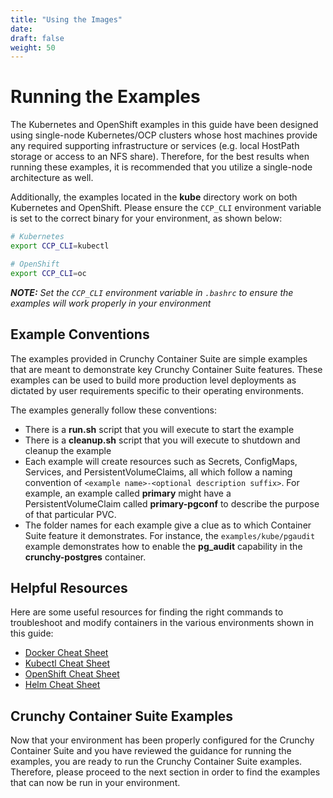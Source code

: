 ```yaml
---
title: "Using the Images"
date: 
draft: false
weight: 50
---
```


# Running the Examples

The Kubernetes and OpenShift examples in this guide have been designed using
single-node Kubernetes/OCP clusters whose host machines provide any required supporting 
infrastructure or services (e.g. local HostPath storage or access to an NFS share). Therefore, for
the best results when running these examples, it is recommended that you utilize a single-node 
architecture as well.

Additionally, the examples located in the **kube** directory work on both Kubernetes and OpenShift.
Please ensure the `CCP_CLI` environment variable is set to the correct binary for your environment,
as shown below:

```bash
# Kubernetes
export CCP_CLI=kubectl

# OpenShift
export CCP_CLI=oc
```
_**NOTE:** Set the `CCP_CLI` environment variable in `.bashrc` to ensure the examples will work
properly in your environment_

## Example Conventions

The examples provided in Crunchy Container Suite are simple examples that
are meant to demonstrate key Crunchy Container Suite features.  These
examples can be used to build more production level deployments
as dictated by user requirements specific to their operating
environments.

The examples generally follow these conventions:
- There is a **run.sh** script that you will execute to start the example
- There is a **cleanup.sh** script that you will execute to shutdown and cleanup the example
- Each example will create resources such as Secrets, ConfigMaps, Services, and 
PersistentVolumeClaims, all which follow a naming convention of 
`<example name>-<optional description suffix>`. For example, an example called **primary** might 
have a PersistentVolumeClaim called **primary-pgconf** to describe the purpose of that particular 
PVC.
- The folder names for each example give a clue as to which Container Suite feature it 
demonstrates. For instance, the `examples/kube/pgaudit` example demonstrates how to enable the 
**pg_audit** capability in the **crunchy-postgres** container.

## Helpful Resources

Here are some useful resources for finding the right commands to troubleshoot and modify containers
in the various environments shown in this guide:

- [Docker Cheat Sheet](http://www.bogotobogo.com/DevOps/Docker/Docker-Cheat-Sheet.php)
- [Kubectl Cheat Sheet](https://kubernetes.io/docs/user-guide/kubectl-cheatsheet/)
- [OpenShift Cheat Sheet](https://github.com/nekop/openshift-sandbox/blob/master/docs/command-cheatsheet.md)
- [Helm Cheat Sheet](https://github.com/kubernetes/helm/blob/master/docs/using_helm.md)

## <a name="crunchy-container-suite-examples"></a>Crunchy Container Suite Examples

Now that your environment has been properly configured for the Crunchy Container Suite and you have
reviewed the guidance for running the examples, you are ready to run the Crunchy 
Container Suite examples.  Therefore, please proceed to the next section in order to find the 
examples that can now be run in your environment.